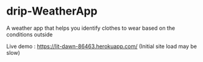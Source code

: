# drip-WeatherApp
A weather app that helps you identify clothes to wear based on the conditions outside

Live demo : https://lit-dawn-86463.herokuapp.com/ (Initial site load may be slow)

